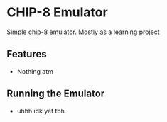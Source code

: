 # CHIP-8 Emulator

Simple chip-8 emulator. Mostly as a learning project

## Features

- Nothing atm


## Running the Emulator

- uhhh idk yet tbh

